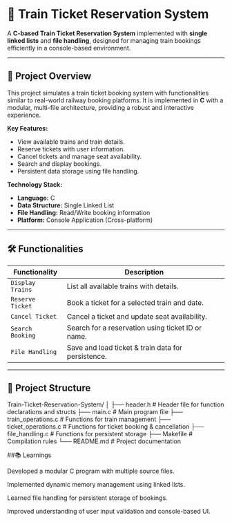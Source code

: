 # 🚆 Train Ticket Reservation System

A **C-based Train Ticket Reservation System** implemented with **single linked lists** and **file handling**, designed for managing train bookings efficiently in a console-based environment.

---

## 📌 Project Overview

This project simulates a train ticket booking system with functionalities similar to real-world railway booking platforms. It is implemented in **C** with a modular, multi-file architecture, providing a robust and interactive experience.

**Key Features:**
- View available trains and train details.
- Reserve tickets with user information.
- Cancel tickets and manage seat availability.
- Search and display bookings.
- Persistent data storage using file handling.

**Technology Stack:**
- **Language:** C
- **Data Structure:** Single Linked List
- **File Handling:** Read/Write booking information
- **Platform:** Console Application (Cross-platform)

---

## 🛠️ Functionalities

| Functionality | Description |
|---------------|-------------|
| `Display Trains` | List all available trains with details. |
| `Reserve Ticket` | Book a ticket for a selected train and date. |
| `Cancel Ticket` | Cancel a ticket and update seat availability. |
| `Search Booking` | Search for a reservation using ticket ID or name. |
| `File Handling` | Save and load ticket & train data for persistence. |

---

## 📂 Project Structure
Train-Ticket-Reservation-System/
│
├── header.h # Header file for function declarations and structs
├── main.c # Main program file
├── train_operations.c # Functions for train management
├── ticket_operations.c # Functions for ticket booking & cancellation
├── file_handling.c # Functions for persistent storage
├── Makefile # Compilation rules
└── README.md # Project documentation

##📚 Learnings

Developed a modular C program with multiple source files.

Implemented dynamic memory management using linked lists.

Learned file handling for persistent storage of bookings.

Improved understanding of user input validation and console-based UI.

